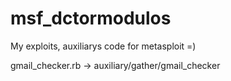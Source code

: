 # msf_dctormodulos
My exploits, auxiliarys code for metasploit =) 

gmail_checker.rb -> auxiliary/gather/gmail_checker
